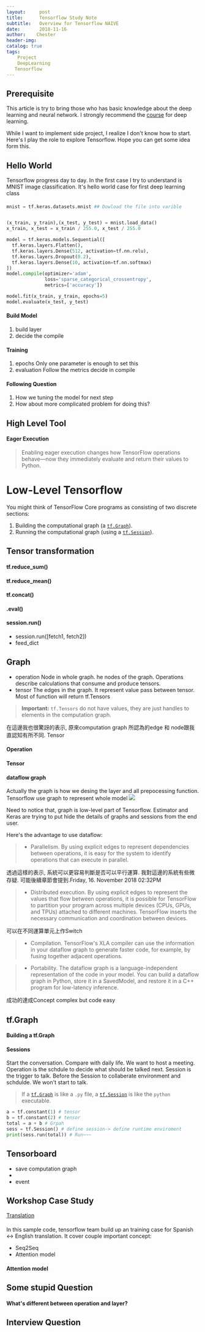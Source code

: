 ```yaml
---
layout:     post
title:      Tensorflow Study Note
subtitle:   Overview for Tensorflow NAIVE
date:       2018-11-16
author:    Chester
header-img: 
catalog: true
tags:
    Project
    DeepLearning
   Tensorflow
---
```

## Prerequisite
This article is try to bring those who has basic knowledge about the deep learning and neural network. I strongly recommend the [course](https://www.coursera.org/specializations/deep-learning) for deep learning.

While I want to implement side project, I realize I don't know how to start. Here's I play the role to explore Tensorflow. Hope  you can get some idea form this. 

## Hello World
Tensorflow progress day to day. In the first case I try to understand is MNIST image classification. It's  hello world case for first deep learning class

####
```python
mnist = tf.keras.datasets.mnist ## Dowload the file into varible


(x_train, y_train),(x_test, y_test) = mnist.load_data()
x_train, x_test = x_train / 255.0, x_test / 255.0

model = tf.keras.models.Sequential([
  tf.keras.layers.Flatten(),
  tf.keras.layers.Dense(512, activation=tf.nn.relu),
  tf.keras.layers.Dropout(0.2),
  tf.keras.layers.Dense(10, activation=tf.nn.softmax)
])
model.compile(optimizer='adam',
              loss='sparse_categorical_crossentropy',
              metrics=['accuracy'])

model.fit(x_train, y_train, epochs=5)
model.evaluate(x_test, y_test)
```
#### Build Model

 1. build layer
 2. decide the compile

#### Training

 1. epochs
	 Only one parameter is enough to set this
2. evaluation
	Follow the metrics decide in compile

#### Following Question

 1. How we tuning the model for next step
 2. How about more complicated problem for doing this?
## High Level Tool
#### Eager Execution
>Enabling eager execution changes how TensorFlow operations behave—now they immediately evaluate and return their values to Python.

#### 

# Low-Level Tensorflow
You might think of TensorFlow Core programs as consisting of two discrete sections:
1.  Building the computational graph (a  [`tf.Graph`](https://www.tensorflow.org/api_docs/python/tf/Graph)).
2.  Running the computational graph (using a  [`tf.Session`](https://www.tensorflow.org/api_docs/python/tf/Session)).

## Tensor transformation
#### tf.reduce_sum()
#### tf.reduce_mean()
#### tf.concat()
#### .eval()

 #### session.run()
 - session.run([fetch1, fetch2])
 - feed_dict


 

## Graph
- operation
	Node in whole graph. he nodes of the graph. Operations describe calculations that consume and produce tensors.
- tensor
	The edges in the graph. It represent value pass between tensor. Most of function will return tf.Tensors 
>**Important:** `tf.Tensors`  do not have values, they are just handles to elements in the computation graph.

在這邊我也很驚訝的表示, 原來computation graph 所認為的edge 和 node跟我直認知有所不同. Tensor

#### Operation

#### Tensor

#### dataflow graph
Actually the graph is how we desing the layer and all prepocessing function. Tensorflow use graph to represent whole model
![](https://www.tensorflow.org/images/tensors_flowing.gif?hl=zh-cn)

Need to notice that, graph is low-level part of Tensorflow. Estimator and Keras are trying to put hide the details of graphs and sessions from the end user.

Here's the advantage to use dataflow:

> - Parallelism. By using explicit edges to represent dependencies between operations, it is easy for the system to identify operations that can execute in parallel.

透過這樣的表示, 系統可以更容易判斷是否可以平行運算. 我對這邊的系統有些微存疑. 可能後續章節會提到.Friday, 16. November 2018 02:32PM 

>- Distributed execution. By using explicit edges to represent the values that flow between operations, it is possible for TensorFlow to partition your program across multiple devices (CPUs, GPUs, and TPUs) attached to different machines. TensorFlow inserts the necessary communication and coordination between devices.

可以在不同運算單元上作Switch
> - Compilation. TensorFlow's XLA compiler can use the information in your dataflow graph to generate faster code, for example, by fusing together adjacent operations.


>- Portability. The dataflow graph is a language-independent representation of the code in your model. You can build a dataflow graph in Python, store it in a SavedModel, and restore it in a C++ program for low-latency inference.

成功的達成Concept complex but code easy

## tf.Graph

#### Building a tf.Graph
#### Sessions
Start the conversation. 
Compare with daily life. We want to host a meeting. Operation is the schdule to decide what should be talked next. Session is the trigger to talk. Before the Session to collaberate environment and schdulde. We won't start to talk.
> If a [`tf.Graph`](https://www.tensorflow.org/api_docs/python/tf/Graph) is like a `.py` file, a [`tf.Session`](https://www.tensorflow.org/api_docs/python/tf/Session) is like the `python` executable.

```python
a = tf.constant(1) # tensor
b = tf.constant(2) # tensor
total = a + b # Grpah
sess = tf.Session() # define session-> define runtime enviroment
print(sess.run(total)) # Run~~~
```
## Tensorboard
- save computation graph
- 
- event



## Workshop Case Study
[Translation](https://colab.research.google.com/github/tensorflow/tensorflow/blob/master/tensorflow/contrib/eager/python/examples/nmt_with_attention/nmt_with_attention.ipynb)

####
In this sample code, tensorflow team build up an training case for Spanish <-> English translation. It cover couple important concept:
- Seq2Seq
- Attention model
#### Attention model
#### 






## Some stupid Question
#### What's different between operation and layer?

## Interview Question
####

<!--stackedit_data:
eyJoaXN0b3J5IjpbLTE1ODY5NzY2MDYsLTE1OTEzNDAzNDksLT
I5MjA2NzUzMCwxODI3NTUxOTkyLC0xNTAwMjM1NTIxLDE0MTk4
Nzg2MjksNjI5MjE2OTc0LC0xMTQ2MjM1NjU0LC01MDY4NDY2Nz
UsLTgwNjE2MjY0NCw5ODQxODAxNzIsMTQ5OTkwODQ1MywxODY5
ODI4MTYzLDk4NTY4NTEyLC0xNjM2NjkwMzk4LDYyNjI3NTAyMi
w1NjczMzY4NzMsMzQwMDkzOTMxXX0=
-->